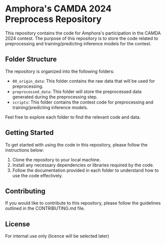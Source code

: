 # Amphora's CAMDA 2024 Preprocess Repository

This repository contains the code for Amphora's participation in the CAMDA 2024 contest. The purpose of this repository is to store the code related to preprocessing and training/predicting inference models for the contest.

## Folder Structure

The repository is organized into the following folders:

- `00_origin_data`: This folder contains the raw data that will be used for preprocessing.
- `preprocessed_data`: This folder will store the preprocessed data generated during the preprocessing step.
- `scripts`: This folder contains the contest code for preprocessing and training/predicting inference models.

Feel free to explore each folder to find the relevant code and data.

## Getting Started

To get started with using the code in this repository, please follow the instructions below:

1. Clone the repository to your local machine.
2. Install any necessary dependencies or libraries required by the code.
3. Follow the documentation provided in each folder to understand how to use the code effectively.

## Contributing

If you would like to contribute to this repository, please follow the guidelines outlined in the CONTRIBUTING.md file.

## License

For internal use only (licence will be selected later)
